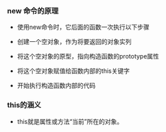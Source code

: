 ### new 命令的原理

- 使用new命令时，它后面的函数一次执行以下步骤

- 创建一个空对象，作为将要返回的对象实列

- 将这个空对象的原型，指向构造函数的prototype属性

- 将这个空对象赋值给函数内部的this关键字

- 开始执行构造函数内部的代码

### this的涵义

- this就是属性或方法“当前”所在的对象。

